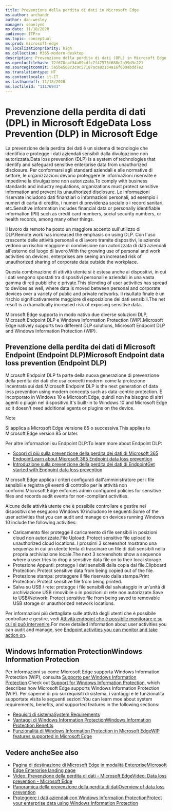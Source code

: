 ```yaml
---
title: Prevenzione della perdita di dati in Microsoft Edge
ms.author: archandr
author: dan-wesley
manager: seanlynd
ms.date: 11/18/2020
audience: ITPro
ms.topic: conceptual
ms.prod: microsoft-edge
ms.localizationpriority: high
ms.collection: M365-modern-desktop
description: Prevenzione della perdita di dati (DPL) in Microsoft Edge
ms.openlocfilehash: 72f670caf34a09cdfc7f47575f688c2a39d3c221
ms.sourcegitcommit: 5a5be508c3c9c57187aca821b4a16f639abdd7e2
ms.translationtype: HT
ms.contentlocale: it-IT
ms.lasthandoff: 11/18/2020
ms.locfileid: "11176943"
---
```

# <span data-ttu-id="ae48f-103">Prevenzione della perdita di dati (DPL) in Microsoft Edge</span><span class="sxs-lookup"><span data-stu-id="ae48f-103">Data Loss Prevention (DLP) in Microsoft Edge</span></span>

<span data-ttu-id="ae48f-104">La prevenzione della perdita dei dati è un sistema di tecnologie che identifica e protegge i dati aziendali sensibili dalla divulgazione non autorizzata.</span><span class="sxs-lookup"><span data-stu-id="ae48f-104">Data loss prevention (DLP) is a system of technologies that identify and safeguard sensitive enterprise data from unauthorized disclosure.</span></span> <span data-ttu-id="ae48f-105">Per conformarsi agli standard aziendali e alle normative di settore, le organizzazioni devono proteggere le informazioni riservate e impedirne la divulgazione non autorizzata.</span><span class="sxs-lookup"><span data-stu-id="ae48f-105">To comply with business standards and industry regulations, organizations must protect sensitive information and prevent its unauthorized disclosure.</span></span> <span data-ttu-id="ae48f-106">Le informazioni riservate includono dati finanziari o informazioni personali, ad esempio i numeri di carta di credito, i numeri di previdenza sociale o i record sanitari, etc.</span><span class="sxs-lookup"><span data-stu-id="ae48f-106">Sensitive information includes financial data or personally identifiable information (PII) such as credit card numbers, social security numbers, or health records, among many other things.</span></span>

<span data-ttu-id="ae48f-107">Il lavoro da remoto ha posto un maggiore accento sull'utilizzo di DLP.</span><span class="sxs-lookup"><span data-stu-id="ae48f-107">Remote work has increased the emphasis on using DLP.</span></span> <span data-ttu-id="ae48f-108">Con l'uso crescente delle attività personali e di lavoro tramite dispositivi, le aziende vedono un rischio maggiore di condivisione non autorizzata di dati aziendali all'esterno del luogo di lavoro.</span><span class="sxs-lookup"><span data-stu-id="ae48f-108">With the growing use of personal and work activities on devices, enterprises are seeing an increased risk of unauthorized sharing of corporate data outside the workplace.</span></span>

<span data-ttu-id="ae48f-109">Questa combinazione di attività utente si è estesa anche ai dispositivi, in cui i dati vengono spostati tra dispositivi personali e aziendali in una vasta gamma di reti pubbliche e private.</span><span class="sxs-lookup"><span data-stu-id="ae48f-109">This blending of user activities has spread to devices as well, where data is moved between personal and corporate devices over a variety of public and private networks.</span></span> <span data-ttu-id="ae48f-110">Il risultato finale è un rischio significativamente maggiore di esposizione dei dati sensibili.</span><span class="sxs-lookup"><span data-stu-id="ae48f-110">The net result is a dramatically increased risk of exposing sensitive data.</span></span>

<span data-ttu-id="ae48f-111">Microsoft Edge supporta in modo nativo due diverse soluzioni DLP, Microsoft Endpoint DLP e Windows Information Protection (WIP).</span><span class="sxs-lookup"><span data-stu-id="ae48f-111">Microsoft Edge natively supports two different DLP solutions, Microsoft Endpoint DLP and Windows Information Protection (WIP).</span></span>

## <span data-ttu-id="ae48f-112">Prevenzione della perdita dei dati di Microsoft Endpoint (Endpoint DLP)</span><span class="sxs-lookup"><span data-stu-id="ae48f-112">Microsoft Endpoint data loss prevention (Endpoint DLP)</span></span>

<span data-ttu-id="ae48f-113">Microsoft Endpoint DLP fa parte della nuova generazione di prevenzione della perdita dei dati che usa concetti moderni come la protezione incentrata sui dati.</span><span class="sxs-lookup"><span data-stu-id="ae48f-113">Microsoft Endpoint DLP is the next generation of data loss prevention using modern concepts such as data-centric protection.</span></span> <span data-ttu-id="ae48f-114">È incorporato in Windows 10 e Microsoft Edge, quindi non ha bisogno di altri agenti o plugin nel dispositivo.</span><span class="sxs-lookup"><span data-stu-id="ae48f-114">It's built-in to Windows 10 and Microsoft Edge so it doesn't need additional agents or plugins on the device.</span></span>

> [!NOTE]
> <span data-ttu-id="ae48f-115">Si applica a Microsoft Edge versione 85 o successiva.</span><span class="sxs-lookup"><span data-stu-id="ae48f-115">This applies to Microsoft Edge version 85 or later.</span></span>

<span data-ttu-id="ae48f-116">Per altre informazioni su Endpoint DLP:</span><span class="sxs-lookup"><span data-stu-id="ae48f-116">To learn more about Endpoint DLP:</span></span>

- [<span data-ttu-id="ae48f-117">Scopri di più sulla prevenzione della perdita dei dati di Microsoft 365 Endpoint</span><span class="sxs-lookup"><span data-stu-id="ae48f-117">Learn about Microsoft 365 Endpoint data loss prevention</span></span>](https://docs.microsoft.com/microsoft-365/compliance/endpoint-dlp-learn-about?view=o365-worldwide)
- [<span data-ttu-id="ae48f-118">Introduzione sulla prevenzione della perdita dei dati di Endpoint</span><span class="sxs-lookup"><span data-stu-id="ae48f-118">Get started with Endpoint data loss prevention</span></span>](https://docs.microsoft.com/microsoft-365/compliance/endpoint-dlp-getting-started?view=o365-worldwide)

<span data-ttu-id="ae48f-119">Microsoft Edge applica i criteri configurati dall'amministratore per i file sensibili e registra gli eventi di controllo per le attività non conformi.</span><span class="sxs-lookup"><span data-stu-id="ae48f-119">Microsoft Edge enforces admin configured policies for sensitive files and records audit events for non-compliant activities.</span></span>

<span data-ttu-id="ae48f-120">Alcune delle attività utente che è possibile controllare e gestire nei dispositivi che eseguono Windows 10 includono le seguenti:</span><span class="sxs-lookup"><span data-stu-id="ae48f-120">Some of the user activities that you can audit and manage on devices running Windows 10 include the following activities:</span></span>

- <span data-ttu-id="ae48f-121">Caricamento file: protegge il caricamento di file sensibili in posizioni cloud non autorizzate.</span><span class="sxs-lookup"><span data-stu-id="ae48f-121">File Upload: Protect sensitive file upload to unauthorized cloud locations.</span></span> <span data-ttu-id="ae48f-122">I prossimi 3 screenshot mostrano una sequenza in cui un utente tenta di trascinare un file di dati sensibili nella propria archiviazione locale.</span><span class="sxs-lookup"><span data-stu-id="ae48f-122">The next 3 screenshots show a sequence where a user tries to drop a sensitive data file on to their local storage.</span></span>
- <span data-ttu-id="ae48f-123">Protezione Appunti: protegge i dati sensibili dalla copia dal file.</span><span class="sxs-lookup"><span data-stu-id="ae48f-123">Clipboard Protection: Protect sensitive data from being copied out of the file.</span></span>
- <span data-ttu-id="ae48f-124">Protezione stampa: proteggere il file riservato dalla stampa.</span><span class="sxs-lookup"><span data-stu-id="ae48f-124">Print Protection: Protect sensitive file from being printed.</span></span>
- <span data-ttu-id="ae48f-125">Salva su USB / rete: protegge i file sensibili dal salvataggio in un’unità di archiviazione USB rimovibile o in posizioni di rete non autorizzate.</span><span class="sxs-lookup"><span data-stu-id="ae48f-125">Save to USB/Network: Protect sensitive file from being saved to removable USB storage or unauthorized network locations.</span></span>

<span data-ttu-id="ae48f-126">Per informazioni più dettagliate sulle attività degli utenti che è possibile controllare e gestire, vedi [Attività endpoint che è possibile monitorare e su cui si può intervenire](https://docs.microsoft.com/microsoft-365/compliance/endpoint-dlp-learn-about?view=o365-worldwide#endpoint-activities-you-can-monitor-and-take-action-on).</span><span class="sxs-lookup"><span data-stu-id="ae48f-126">For more detailed information about user activities you can audit and manage, see [Endpoint activities you can monitor and take action on](https://docs.microsoft.com/microsoft-365/compliance/endpoint-dlp-learn-about?view=o365-worldwide#endpoint-activities-you-can-monitor-and-take-action-on).</span></span>

## <span data-ttu-id="ae48f-127">Windows Information Protection</span><span class="sxs-lookup"><span data-stu-id="ae48f-127">Windows Information Protection</span></span>

<span data-ttu-id="ae48f-128">Per informazioni su come Microsoft Edge supporta Windows Information Protection (WIP), consulta [Supporto per Windows Information Protection](https://docs.microsoft.com/deployedge/microsoft-edge-security-windows-information-protection).</span><span class="sxs-lookup"><span data-stu-id="ae48f-128">Check out [Support for Windows Information Protection](https://docs.microsoft.com/deployedge/microsoft-edge-security-windows-information-protection), which describes how Microsoft Edge supports Windows Information Protection (WIP).</span></span> <span data-ttu-id="ae48f-129">Per saperne di più sui requisiti di sistema, i vantaggi e le funzionalità supportate visita le seguenti sezioni:</span><span class="sxs-lookup"><span data-stu-id="ae48f-129">You can learn moe about system requirements, benefits, and supported features in the following sections:</span></span>

- [<span data-ttu-id="ae48f-130">Requisiti di sistema</span><span class="sxs-lookup"><span data-stu-id="ae48f-130">System Requirements</span></span>](https://docs.microsoft.com/deployedge/:microsoft-edge-security-windows-information-protection#system-requirements)
- [<span data-ttu-id="ae48f-131">Vantaggi di Windows Information Protection</span><span class="sxs-lookup"><span data-stu-id="ae48f-131">Windows Information Protection Benefits</span></span>](https://docs.microsoft.com/deployedge/microsoft-edge-security-windows-information-protection#windows-information-protection-benefits)
- [<span data-ttu-id="ae48f-132">Funzionalità di Windows Information Protection in Microsoft Edge</span><span class="sxs-lookup"><span data-stu-id="ae48f-132">WIP features supported in Microsoft Edge</span></span>](https://docs.microsoft.com/DeployEdge/microsoft-edge-security-windows-information-protection#wip-features-supported-in-microsoft-edge)

## <span data-ttu-id="ae48f-133">Vedere anche</span><span class="sxs-lookup"><span data-stu-id="ae48f-133">See also</span></span>

- [<span data-ttu-id="ae48f-134">Pagina di destinazione di Microsoft Edge in modalità Enterprise</span><span class="sxs-lookup"><span data-stu-id="ae48f-134">Microsoft Edge Enterprise landing page</span></span>](https://aka.ms/EdgeEnterprise)
- [<span data-ttu-id="ae48f-135">Video: Prevenzione della perdita di dati - Microsoft Edge</span><span class="sxs-lookup"><span data-stu-id="ae48f-135">Video: Data loss prevention - Microsoft Edge</span></span>](https://www.youtube.com/watch?v=dLD04U9eTqg)
- [<span data-ttu-id="ae48f-136">Panoramica della prevenzione della perdita di dati</span><span class="sxs-lookup"><span data-stu-id="ae48f-136">Overview of data loss prevention</span></span>](https://docs.microsoft.com/microsoft-365/compliance/data-loss-prevention-policies?view=o365-worldwide)
- [<span data-ttu-id="ae48f-137">Proteggere i dati aziendali con Windows Information Protection</span><span class="sxs-lookup"><span data-stu-id="ae48f-137">Protect your enterprise data using Windows Information Protection</span></span>](https://docs.microsoft.com/windows/security/information-protection/windows-information-protection/protect-enterprise-data-using-wip)
